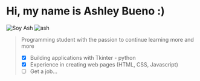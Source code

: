 # **Hi, my name is Ashley Bueno :)**

![Soy Ash](https://i.pinimg.com/originals/37/88/f5/3788f590a3342071e16957d047bc43d3.gif)                                 ![ash](https://www.pngkit.com/png/detail/423-4235602_imagenes-sin-fondo-png-png-imagen-sin-fondo.png)

> Programming student with the passion to continue learning more and more
> - [x] Building applications with Tkinter - python
> - [x] Experience in creating web pages (HTML, CSS, Javascript)
> - [ ] Get a job...

